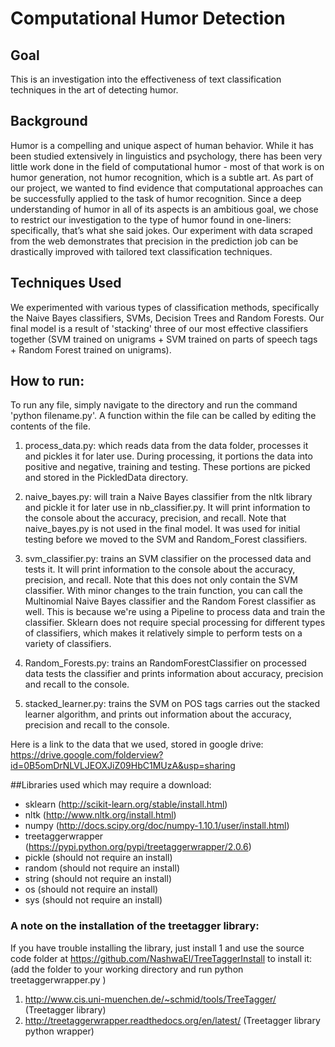 # Computational Humor Detection

## Goal 
This is an investigation into the effectiveness of text classification techniques in the art of detecting humor. 

## Background
Humor is a compelling and unique aspect of human behavior. While it has been studied extensively in linguistics and psychology, there has been very little work done in the field of computational humor - most of that work is on humor generation, not humor recognition, which is a subtle art. As part of our project, we wanted to find evidence that computational approaches can be successfully applied to the task of humor recognition. Since a deep understanding of humor in all of its aspects is an ambitious goal, we chose to restrict our investigation to the type of humor found in one-liners: specifically, that’s what she said jokes. Our experiment with data scraped from the web demonstrates that precision in the prediction job can be drastically improved with tailored text classification techniques.

## Techniques Used
We experimented with various types of classification methods, specifically the Naive Bayes classifiers, SVMs, Decision Trees and Random Forests. Our final model is a result of 'stacking' three of our most effective classifiers together (SVM trained on unigrams + SVM trained on parts of speech tags + Random Forest trained on unigrams). 
 

## How to run:  
To run any file, simply navigate to the directory and run the command 'python filename.py'. A function within the file can be called by editing the contents of the file. 

1. process_data.py: which reads data from the data folder, processes it and pickles it for later use. During processing, it portions the data into positive and negative, training and testing. These portions are picked and stored in the PickledData directory. 

2. naive_bayes.py: will train a Naive Bayes classifier from the nltk library and pickle it for later use in nb_classifier.py.  It will print information to the console about the accuracy, precision, and recall. Note that naive_bayes.py is not used in the final model. It was used for initial testing before we moved to the SVM and Random_Forest classifiers.

3. svm_classifier.py: trains an SVM classifier on the processed data and tests it. It will print information to the console about the accuracy, precision, and recall. Note that this does not only contain the SVM classifier. With minor changes to the train function, you can call the Multinomial Naive Bayes classifier and the Random Forest classifier as well. This is because we're using a Pipeline to process data and train the classifier. Sklearn does not require special processing for different types of classifiers, which makes it relatively simple to perform tests on a variety of classifiers.

4. Random_Forests.py: trains an RandomForestClassifier on processed data tests the classifier and prints information about accuracy, precision and recall to the console. 

5. stacked_learner.py: trains the SVM on POS tags carries out the stacked learner algorithm, and  prints out information about the accuracy, precision and recall to the console.

Here is a link to the data that we used, stored in google drive: https://drive.google.com/folderview?id=0B5omDrNLVLJEOXJiZ09HbC1MUzA&usp=sharing

##Libraries used which may require a download: 
- sklearn (http://scikit-learn.org/stable/install.html)
- nltk (http://www.nltk.org/install.html)
- numpy (http://docs.scipy.org/doc/numpy-1.10.1/user/install.html)
- treetaggerwrapper (https://pypi.python.org/pypi/treetaggerwrapper/2.0.6)
- pickle (should not require an install) 
- random (should not require an install) 
- string (should not require an install)
- os (should not require an install)
- sys (should not require an install)


### A note on the installation of the treetagger library:
  If you have trouble installing the library, just install 1 and use the source code folder at   https://github.com/NashwaEl/TreeTaggerInstall to install it: (add the folder to your working directory and run python treetaggerwrapper.py )
  1. http://www.cis.uni-muenchen.de/~schmid/tools/TreeTagger/ (Treetagger library)
  2. http://treetaggerwrapper.readthedocs.org/en/latest/  (Treetagger library python wrapper)
